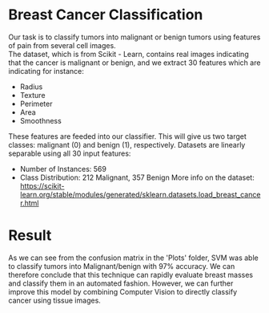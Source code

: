 # Breast Cancer Classification
Our task is to classify tumors into malignant or benign tumors using features of pain from several cell images.  
The dataset, which is from Scikit - Learn, contains real images indicating that the cancer is malignant or benign, and we extract 30 features which are indicating for instance:
* Radius
* Texture
* Perimeter
* Area
* Smoothness


These features are feeded into our classifier. This will give us two target classes: malignant (0) and benign (1), respectively. 
Datasets are linearly separable using all 30 input features:
* Number of Instances: 569
* Class Distribution: 212 Malignant, 357 Benign
More info on the dataset: https://scikit-learn.org/stable/modules/generated/sklearn.datasets.load_breast_cancer.html

# Result
As we can see from the confusion matrix in the 'Plots' folder, SVM was able to classify tumors into Malignant/benign with 97% accuracy. We can therefore conclude that this technique can rapidly evaluate breast masses and classify them in an automated fashion. However, we can further improve this model by combining Computer Vision to directly classify cancer using tissue images. 

